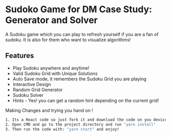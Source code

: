 # Sudoko Game for DM Case Study: Generator and Solver

A Sudoku game which you can play to refresh yourself if you are a fan of sudoku.
It is also for them who want to visualize algorithms!

## Features

- Play Sudoku anywhere and anytime!
- Valid Sudoku Grid with Unique Solutions
- Auto Save mode, it remembers the Sudoku Grid you are playing
- Interactive Design
- Random Grid Generator
- Sudoku Solver
- Hints - Yes! you can get a random hint depending on the current grid!


Making Changes and trying you hand on !

```bash
1. Its a React code so just fork it and download the code on you device.
2. Open CMD and go to the project directory and run "yarn install"
3. Then run the code with: "yarn start" and enjoy!
```
